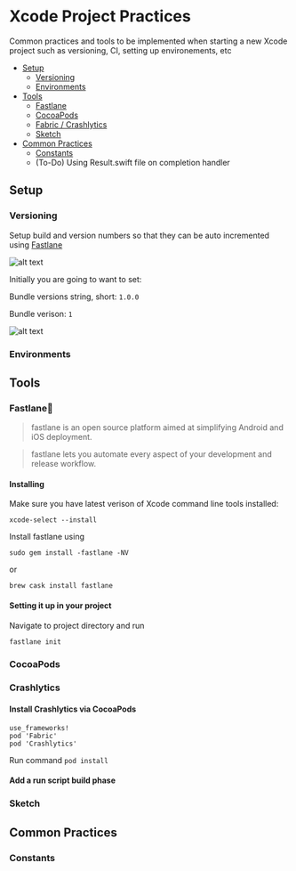 # Xcode Project Practices
Common practices and tools to be implemented when starting a new Xcode project such as versioning, CI, setting up environements, etc 

* [Setup](#setup)
  * [Versioning](#versioning)
  * [Environments](#environments)
* [Tools](#tools)
  * [Fastlane](#fastlane)
  * [CocoaPods](#cocoapods)
  * [Fabric / Crashlytics](#fabric)
  * [Sketch](#sketch)
* [Common Practices](#common-practices)
  * [Constants](#constants)
  * (To-Do) Using Result.swift file on completion handler

## Setup

### Versioning
Setup build and version numbers so that they can be auto incremented using [Fastlane](#fastlane)

![alt text](https://developer.apple.com/library/content/qa/qa1827/Art/QA1827_Versioning.png)

  Initially you are going to want to set: 

  Bundle versions string, short: `1.0.0`

  Bundle verison: `1`

![alt text](https://developer.apple.com/library/content/qa/qa1827/Art/QA1827_InfoPaneInXcode.png)

### Environments


## Tools

### Fastlane🚀
> fastlane is an open source platform aimed at simplifying Android and iOS deployment.

> fastlane lets you automate every aspect of your development and release workflow.

#### Installing
Make sure you have latest verison of Xcode command line tools installed:

`xcode-select --install`

Install fastlane using 

`sudo gem install -fastlane -NV` 

or

`brew cask install fastlane`

#### Setting it up in your project
Navigate to project directory and run

`fastlane init`

### CocoaPods


### Crashlytics

#### Install Crashlytics via CocoaPods
```
use_frameworks!
pod 'Fabric'
pod 'Crashlytics'
```

Run command 
`pod install`

#### Add a run script build phase

### Sketch

## Common Practices

### Constants
